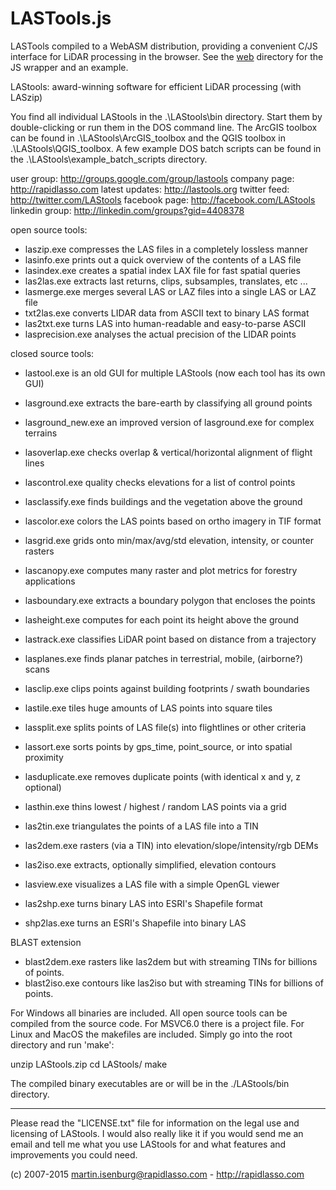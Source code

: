# LASTools.js

LASTools compiled to a WebASM distribution, providing a convenient C/JS interface
for LiDAR processing in the browser. See the [web](web/) directory for the JS
wrapper and an example.


LAStools: award-winning software for efficient LiDAR processing (with LASzip)

You find all individual LAStools in the .\LAStools\bin directory. Start
them by double-clicking or run them in the DOS command line. The ArcGIS
toolbox can be found in .\LAStools\ArcGIS_toolbox and the QGIS toolbox
in .\LAStools\QGIS_toolbox. A few example DOS batch scripts can be found
in the .\LAStools\example_batch_scripts directory.

user group:      http://groups.google.com/group/lastools
company page:    http://rapidlasso.com
latest updates:  http://lastools.org
twitter feed:    http://twitter.com/LAStools
facebook page:   http://facebook.com/LAStools
linkedin group:  http://linkedin.com/groups?gid=4408378

open source tools:

* laszip.exe compresses the LAS files in a completely lossless manner
* lasinfo.exe prints out a quick overview of the contents of a LAS file
* lasindex.exe creates a spatial index LAX file for fast spatial queries
* las2las.exe extracts last returns, clips, subsamples, translates, etc ...
* lasmerge.exe merges several LAS or LAZ files into a single LAS or LAZ file
* txt2las.exe converts LIDAR data from ASCII text to binary LAS format
* las2txt.exe turns LAS into human-readable and easy-to-parse ASCII
* lasprecision.exe analyses the actual precision of the LIDAR points

closed source tools:

* lastool.exe is an old GUI for multiple LAStools (now each tool has its own GUI)

* lasground.exe extracts the bare-earth by classifying all ground points
* lasground_new.exe an improved version of lasground.exe for complex terrains
* lasoverlap.exe checks overlap & vertical/horizontal alignment of flight lines
* lascontrol.exe quality checks elevations for a list of control points 
* lasclassify.exe finds buildings and the vegetation above the ground
* lascolor.exe colors the LAS points based on ortho imagery in TIF format 
* lasgrid.exe grids onto min/max/avg/std elevation, intensity, or counter rasters
* lascanopy.exe computes many raster and plot metrics for forestry applications
* lasboundary.exe extracts a boundary polygon that encloses the points
* lasheight.exe computes for each point its height above the ground
* lastrack.exe classifies LiDAR point based on distance from a trajectory
* lasplanes.exe finds planar patches in terrestrial, mobile, (airborne?) scans 
* lasclip.exe clips points against building footprints / swath boundaries
* lastile.exe tiles huge amounts of LAS points into square tiles
* lassplit.exe splits points of LAS file(s) into flightlines or other criteria
* lassort.exe sorts points by gps_time, point_source, or into spatial proximity
* lasduplicate.exe removes duplicate points (with identical x and y, z optional) 
* lasthin.exe thins lowest / highest / random LAS points via a grid
* las2tin.exe triangulates the points of a LAS file into a TIN
* las2dem.exe rasters (via a TIN) into elevation/slope/intensity/rgb DEMs
* las2iso.exe extracts, optionally simplified, elevation contours
* lasview.exe visualizes a LAS file with a simple OpenGL viewer
* las2shp.exe turns binary LAS into ESRI's Shapefile format
* shp2las.exe turns an ESRI's Shapefile into binary LAS

BLAST extension

* blast2dem.exe rasters like las2dem but with streaming TINs for billions of points. 
* blast2iso.exe contours like las2iso but with streaming TINs for billions of points. 

For Windows all binaries are included. All open source tools can be compiled
from the source code. For MSVC6.0 there is a project file. For Linux and MacOS
the makefiles are included. Simply go into the root directory and run 'make':

unzip LAStools.zip
cd LAStools/
make

The compiled binary executables are or will be in the ./LAStools/bin directory.

---

Please read the "LICENSE.txt" file for information on the legal use and licensing
of LAStools. I would also really like it if you would send me an email and tell me
what you use LAStools for and what features and improvements you could need. 

(c) 2007-2015 martin.isenburg@rapidlasso.com - http://rapidlasso.com
